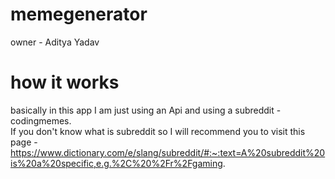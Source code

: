 # memegenerator
owner - Aditya Yadav
# how it works
basically in this app I am just using an Api and using a subreddit - codingmemes.</br>
If you don't know what is subreddit so I will recommend you to visit this page - https://www.dictionary.com/e/slang/subreddit/#:~:text=A%20subreddit%20is%20a%20specific,e.g.%2C%20%2Fr%2Fgaming.
